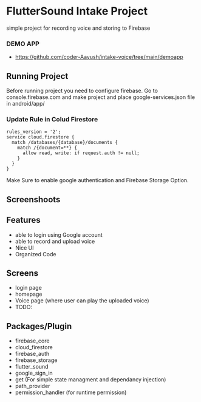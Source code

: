 # FlutterSound Intake Project
simple project for recording voice and storing to Firebase


### DEMO APP
- https://github.com/coder-Aayush/intake-voice/tree/main/demoapp

## Running Project
Before running project you need to configure firebase. Go to console.firebase.com and make project and place google-services.json file in android/app/

### Update Rule in Colud Firestore

```
rules_version = '2';
service cloud.firestore {
  match /databases/{database}/documents {
    match /{document=**} {
      allow read, write: if request.auth != null;
    }
  }
}
```

Make Sure to enable google authentication and Firebase Storage Option.


## Screenshoots



## Features 
- able to login using Google account
- able to record and upload voice
- Nice UI
- Organized Code

## Screens 

- login page
- homepage
- Voice page (where user can play the uploaded voice)
- TODO:

## Packages/Plugin
- firebase_core
- cloud_firestore
- firebase_auth
- firebase_storage
- flutter_sound
- google_sign_in
- get (For simple state managment and dependancy injection)
- path_provider
- permission_handler (for runtime permission)
